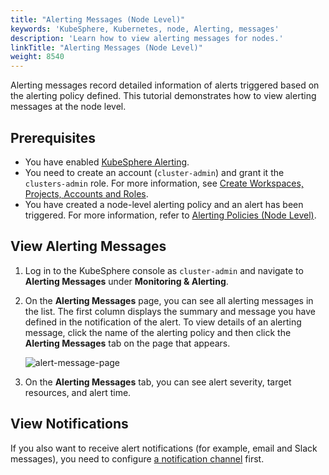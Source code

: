 ```yaml
---
title: "Alerting Messages (Node Level)"
keywords: 'KubeSphere, Kubernetes, node, Alerting, messages'
description: 'Learn how to view alerting messages for nodes.'
linkTitle: "Alerting Messages (Node Level)"
weight: 8540
---
```


Alerting messages record detailed information of alerts triggered based on the alerting policy defined. This tutorial demonstrates how to view alerting messages at the node level.

## Prerequisites

- You have enabled [KubeSphere Alerting](../../../pluggable-components/alerting/).
- You need to create an account (`cluster-admin`) and grant it the `clusters-admin` role. For more information, see [Create Workspaces, Projects, Accounts and Roles](../../../quick-start/create-workspace-and-project/#step-4-create-a-role).
- You have created a node-level alerting policy and an alert has been triggered. For more information, refer to [Alerting Policies (Node Level)](../alerting-policy/).

## View Alerting Messages

1. Log in to the KubeSphere console as `cluster-admin` and navigate to **Alerting Messages** under **Monitoring & Alerting**.

2. On the **Alerting Messages** page, you can see all alerting messages in the list. The first column displays the summary and message you have defined in the notification of the alert. To view details of an alerting message, click the name of the alerting policy and then click the **Alerting Messages** tab on the page that appears.

   ![alert-message-page](/images/docs/cluster-administration/cluster-wide-alerting-and-notification/alerting-messages-node-level/alert-message-page.png)

3. On the **Alerting Messages** tab, you can see alert severity, target resources, and alert time.

## View Notifications

If you also want to receive alert notifications (for example, email and Slack messages), you need to configure [a notification channel](../../../cluster-administration/platform-settings/notification-management/configure-email/) first.

